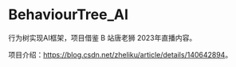 # BehaviourTree_AI
 行为树实现AI框架，项目借鉴 B 站唐老狮 2023年直播内容。

项目介绍：<https://blog.csdn.net/zheliku/article/details/140642894>。
